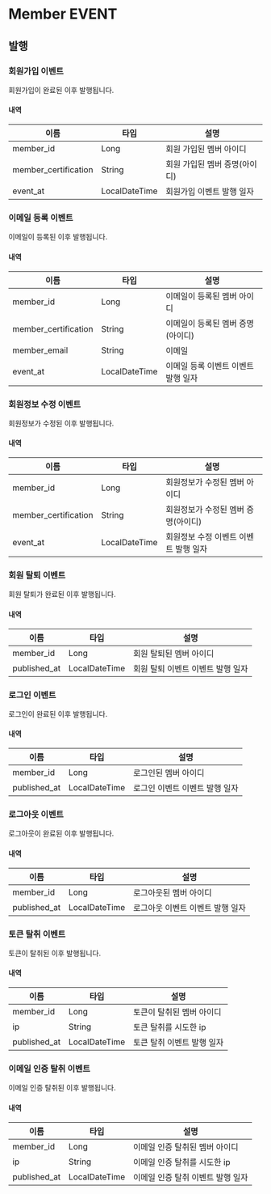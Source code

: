 # Member EVENT

## 발행

### 회원가입 이벤트

회원가입이 완료된 이후 발행됩니다.

#### 내역

| 이름                   | 타입            | 설명                | 
|----------------------|---------------|-------------------|
| member_id            | Long          | 회원 가입된 멤버 아이디     |
| member_certification | String        | 회원 가입된 멤버 증명(아이디) |
| event_at             | LocalDateTime | 회원가입 이벤트 발행 일자    |

### 이메일 등록 이벤트

이메일이 등록된 이후 발행됩니다.

#### 내역

| 이름                   | 타입            | 설명                   |
|----------------------|---------------|----------------------|
| member_id            | Long          | 이메일이 등록된 멤버 아이디      |
| member_certification | String        | 이메일이 등록된 멤버 증명(아이디)  |
| member_email         | String        | 이메일                  |
| event_at             | LocalDateTime | 이메일 등록 이벤트 이벤트 발행 일자 |

### 회원정보 수정 이벤트

회원정보가 수정된 이후 발행됩니다.

#### 내역

| 이름                   | 타입            | 설명                    |
|----------------------|---------------|-----------------------|
| member_id            | Long          | 회원정보가 수정된 멤버 아이디      |
| member_certification | String        | 회원정보가 수정된 멤버 증명(아이디)  |
| event_at             | LocalDateTime | 회원정보 수정 이벤트 이벤트 발행 일자 |

### 회원 탈퇴 이벤트

회원 탈퇴가 완료된 이후 발행됩니다.

#### 내역

| 이름           | 타입            | 설명                  |
|--------------|---------------|---------------------|
| member_id    | Long          | 회원 탈퇴된 멤버 아이디       |
| published_at | LocalDateTime | 회원 탈퇴 이벤트 이벤트 발행 일자 |

### 로그인 이벤트

로그인이 완료된 이후 발행됩니다.

#### 내역

| 이름           | 타입            | 설명                |
|--------------|---------------|-------------------|
| member_id    | Long          | 로그인된 멤버 아이디       |
| published_at | LocalDateTime | 로그인 이벤트 이벤트 발행 일자 |

### 로그아웃 이벤트

로그아웃이 완료된 이후 발행됩니다.

#### 내역

| 이름           | 타입            | 설명                 |
|--------------|---------------|--------------------|
| member_id    | Long          | 로그아웃된 멤버 아이디       |
| published_at | LocalDateTime | 로그아웃 이벤트 이벤트 발행 일자 |


### 토큰 탈취 이벤트

토큰이 탈취된 이후 발행됩니다.

#### 내역

| 이름           | 타입            | 설명              |
|--------------|---------------|-----------------|
| member_id    | Long          | 토큰이 탈취된 멤버 아이디  |
| ip           | String        | 토큰 탈취를 시도한 ip   |
| published_at | LocalDateTime | 토큰 탈취 이벤트 발행 일자 |

### 이메일 인증 탈취 이벤트

이메일 인증 탈취된 이후 발행됩니다.

#### 내역

| 이름           | 타입            | 설명                  |
|--------------|---------------|---------------------|
| member_id    | Long          | 이메일 인증 탈취된 멤버 아이디   |
| ip           | String        | 이메일 인증 탈취를 시도한 ip   |
| published_at | LocalDateTime | 이메일 인증 탈취 이벤트 발행 일자 |
